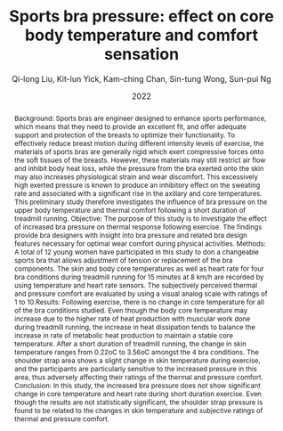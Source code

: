 ---
title: "Sports bra pressure: effect on core body temperature and comfort sensation"
author: "Qi-long Liu, Kit-lun Yick, Kam-ching Chan, Sin-tung Wong, Sun-pui Ng"
venue: International Journal of Environmental Research and Public Health"
date: "2022"
doi: "https://doi.org/10.54941/ahfe1001991"
abstract: "Background: Sports bras are engineer designed to enhance sports performance, which means that they need to provide an excellent fit, and offer adequate support and protection of the breasts to optimize their functionality. To effectively reduce breast motion during different intensity levels of exercise, the materials of sports bras are generally rigid which exert compressive forces onto the soft tissues of the breasts. However, these materials may still restrict air flow and inhibit body heat loss, while the pressure from the bra exerted onto the skin may also increases physiological strain and wear discomfort. This excessively high exerted pressure is known to produce an inhibitory effect on the sweating rate and associated with a significant rise in the axillary and core temperatures. This preliminary study therefore investigates the influence of bra pressure on the upper body temperature and thermal comfort following a short duration of treadmill running. Objective: The purpose of this study is to investigate the effect of increased bra pressure on thermal response following exercise. The findings provide bra designers with insight into bra pressure and related bra design features necessary for optimal wear comfort during physical activities. Methods: A total of 12 young women have participated in this study to don a changeable sports bra that allows adjustment of tension or replacement of the bra components. The skin and body core temperatures as well as heart rate for four bra conditions during treadmill running for 15 minutes at 8 km/h are recorded by using temperature and heart rate sensors. The subjectively perceived thermal and pressure comfort are evaluated by using a visual analog scale with ratings of 1 to 10.Results: Following exercise, there is no change in core temperature for all of the bra conditions studied. Even though the body core temperature may increase due to the higher rate of heat production with muscular work done during treadmill running, the increase in heat dissipation tends to balance the increase in rate of metabolic heat production to maintain a stable core temperature. After a short duration of treadmill running, the change in skin temperature ranges from 0.22oC to 3.56oC amongst the 4 bra conditions. The shoulder strap area shows a slight change in skin temperature during exercise, and the participants are particularly sensitive to the increased pressure in this area, thus adversely affecting their ratings of the thermal and pressure comfort. Conclusion: In this study, the increased bra pressure does not show significant change in core temperature and heart rate during short duration exercise. Even though the results are not statistically significant, the shoulder strap pressure is found to be related to the changes in skin temperature and subjective ratings of thermal and pressure comfort."
---